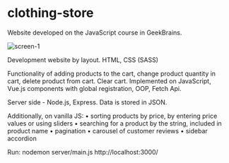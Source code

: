 # clothing-store
Website developed on the JavaScript course in GeekBrains.

![screen-1](https://user-images.githubusercontent.com/48284147/162563990-ab1eb7f5-abc9-489f-98d5-6086b0bf2028.jpg)

Development website by layout. HTML, CSS (SASS)

Functionality of adding products to the cart, 
change product quantity in cart, delete product from cart. 
Clear cart. 
Implemented on JavaScript, Vue.js components with global registration, OOP, Fetch Api.

Server side - Node.js, Express. Data is stored in JSON.

Additionally, on vanilla JS:
• sorting products by price, by entering price values or using sliders
• searching for a product by the string, included in product name
• pagination
• carousel of customer reviews
• sidebar accordion


Run:
nodemon server/main.js
http://localhost:3000/
